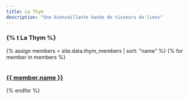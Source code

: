 ```yaml
---
title: La Thym
description: "Une bienveillante bande de tisseurs de liens"
---
```


<div class="wrapper" markdown="1">

<div class="cta-zone-1 section-margin">
  <div class="wrapper">
    <div class="text-center">
      <section>
        <h3 class="small-title-size">{% t La Thym %}</h3>
        <div class="grid-4 text-center">
          {% assign members = site.data.thym_members | sort: "name" %}
          {% for member in members %}
          <section class="attendee">
            <figure class="attendee-avatar"><img src="https://twitter.com/{{ member.twitter }}/profile_image?size=bigger" alt="">
            </figure>
            <h3 class="attendee-name"><a href="https://twitter.com/{{ member.twitter }}">{{ member.name }}</a></h3>
          </section>
          {% endfor %}
        </div>
      </section>
    </div>
  </div>
</div>

</div>
